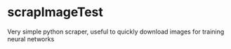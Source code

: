 # scrapImageTest

<p>Very simple python scraper, useful to quickly download images for training neural networks</p>
